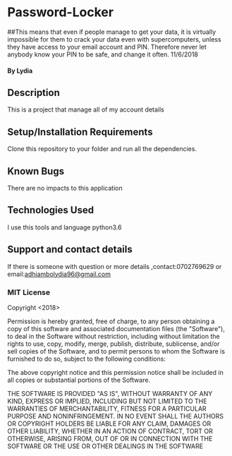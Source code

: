 # Password-Locker
##This means that even if people manage to get your data, it is virtually impossible for them to crack your data even with supercomputers, unless they have access to your email account and PIN. Therefore never let anybody know your PIN to be safe, and change it often. 11/6/2018
#### By Lydia
## Description
This is a project that manage all of my account details
## Setup/Installation Requirements
Clone this repository to your folder and run all the dependencies.

## Known Bugs
There are no impacts to this application
## Technologies Used
I use this tools and language python3.6
## Support and contact details
If there is someone with question or more details ,contact:0702769629 or email:adhiambolydia96@gmail.com
### MIT License
Copyright <2018> <LYDIA>

Permission is hereby granted, free of charge, to any person obtaining a copy of this software and associated documentation files (the "Software"), to deal in the Software without restriction, including without limitation the rights to use, copy, modify, merge, publish, distribute, sublicense, and/or sell copies of the Software, and to permit persons to whom the Software is furnished to do so, subject to the following conditions:

The above copyright notice and this permission notice shall be included in all copies or substantial portions of the Software.

THE SOFTWARE IS PROVIDED "AS IS", WITHOUT WARRANTY OF ANY KIND, EXPRESS OR IMPLIED, INCLUDING BUT NOT LIMITED TO THE WARRANTIES OF MERCHANTABILITY, FITNESS FOR A PARTICULAR PURPOSE AND NONINFRINGEMENT. IN NO EVENT SHALL THE AUTHORS OR COPYRIGHT HOLDERS BE LIABLE FOR ANY CLAIM, DAMAGES OR OTHER LIABILITY, WHETHER IN AN ACTION OF CONTRACT, TORT OR OTHERWISE, ARISING FROM, OUT OF OR IN CONNECTION WITH THE SOFTWARE OR THE USE OR OTHER DEALINGS IN THE SOFTWARE
